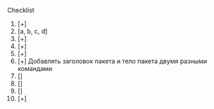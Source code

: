  Checklist
 
 
1. [+]
2. [a, b, c, d]
3. [+]
4. [+]
5. [+]
6. [+] Добавлять заголовок пакета и тело пакета двумя разными командами
7. []
8. []
9. []
10. [+]
